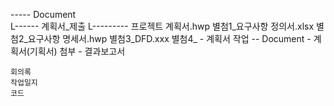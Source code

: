 ----- Document  
            L------ 계획서_제출
                        L--------- 프로젝트 계획서.hwp
                                     별첨1_요구사항 정의서.xlsx
		          별첨2_요구사항 명세서.hwp
                                     별첨3_DFD.xxx
                                     별첨4_
	- 계획서 작업
-- Document
         - 계획서(기획서)
               첨부
         - 결과보고서

    회의록
    작업일지
    코드
                                    

